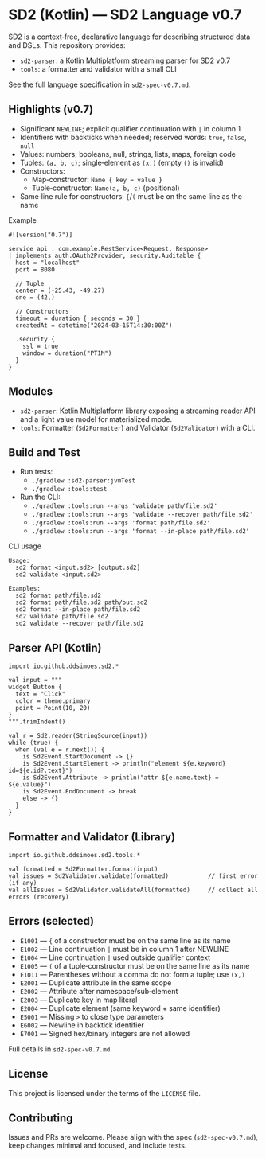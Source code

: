 # SD2 (Kotlin) — SD2 Language v0.7

SD2 is a context‑free, declarative language for describing structured data and DSLs. This repository provides:
- `sd2-parser`: a Kotlin Multiplatform streaming parser for SD2 v0.7
- `tools`: a formatter and validator with a small CLI

See the full language specification in `sd2-spec-v0.7.md`.

## Highlights (v0.7)
- Significant `NEWLINE`; explicit qualifier continuation with `|` in column 1
- Identifiers with backticks when needed; reserved words: `true`, `false`, `null`
- Values: numbers, booleans, null, strings, lists, maps, foreign code
- Tuples: `(a, b, c)`; single‑element as `(x,)` (empty `()` is invalid)
- Constructors:
  - Map‑constructor: `Name { key = value }`
  - Tuple‑constructor: `Name(a, b, c)` (positional)
- Same‑line rule for constructors: `{`/`(` must be on the same line as the name

Example
```
#![version("0.7")]

service api : com.example.RestService<Request, Response>
| implements auth.OAuth2Provider, security.Auditable {
  host = "localhost"
  port = 8080

  // Tuple
  center = (-25.43, -49.27)
  one = (42,)

  // Constructors
  timeout = duration { seconds = 30 }
  createdAt = datetime("2024-03-15T14:30:00Z")

  .security {
    ssl = true
    window = duration("PT1M")
  }
}
```

## Modules

- `sd2-parser`: Kotlin Multiplatform library exposing a streaming reader API and a light value model for materialized mode.
- `tools`: Formatter (`Sd2Formatter`) and Validator (`Sd2Validator`) with a CLI.

## Build and Test

- Run tests:
  - `./gradlew :sd2-parser:jvmTest`
  - `./gradlew :tools:test`
- Run the CLI:
  - `./gradlew :tools:run --args 'validate path/file.sd2'`
  - `./gradlew :tools:run --args 'validate --recover path/file.sd2'`
  - `./gradlew :tools:run --args 'format path/file.sd2'`
  - `./gradlew :tools:run --args 'format --in-place path/file.sd2'`

CLI usage
```
Usage:
  sd2 format <input.sd2> [output.sd2]
  sd2 validate <input.sd2>

Examples:
  sd2 format path/file.sd2
  sd2 format path/file.sd2 path/out.sd2
  sd2 format --in-place path/file.sd2
  sd2 validate path/file.sd2
  sd2 validate --recover path/file.sd2
```

## Parser API (Kotlin)

```
import io.github.ddsimoes.sd2.*

val input = """
widget Button {
  text = "Click"
  color = theme.primary
  point = Point(10, 20)
}
""".trimIndent()

val r = Sd2.reader(StringSource(input))
while (true) {
  when (val e = r.next()) {
    is Sd2Event.StartDocument -> {}
    is Sd2Event.StartElement -> println("element ${e.keyword} id=${e.id?.text}")
    is Sd2Event.Attribute -> println("attr ${e.name.text} = ${e.value}")
    is Sd2Event.EndDocument -> break
    else -> {}
  }
}
```

## Formatter and Validator (Library)

```
import io.github.ddsimoes.sd2.tools.*

val formatted = Sd2Formatter.format(input)
val issues = Sd2Validator.validate(formatted)           // first error (if any)
val allIssues = Sd2Validator.validateAll(formatted)     // collect all errors (recovery)
```

## Errors (selected)
- `E1001` — `{` of a constructor must be on the same line as its name
- `E1002` — Line continuation `|` must be in column 1 after NEWLINE
- `E1004` — Line continuation `|` used outside qualifier context
- `E1005` — `(` of a tuple‑constructor must be on the same line as its name
- `E1011` — Parentheses without a comma do not form a tuple; use `(x,)`
- `E2001` — Duplicate attribute in the same scope
- `E2002` — Attribute after namespace/sub‑element
- `E2003` — Duplicate key in map literal
- `E2004` — Duplicate element (same keyword + same identifier)
- `E5001` — Missing `>` to close type parameters
- `E6002` — Newline in backtick identifier
- `E7001` — Signed hex/binary integers are not allowed

Full details in `sd2-spec-v0.7.md`.

## License

This project is licensed under the terms of the `LICENSE` file.

## Contributing

Issues and PRs are welcome. Please align with the spec (`sd2-spec-v0.7.md`), keep changes minimal and focused, and include tests.

